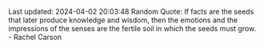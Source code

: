 Last updated: 2024-04-02 20:03:48
Random Quote: If facts are the seeds that later produce knowledge and wisdom, then the emotions and the impressions of the senses are the fertile soil in which the seeds must grow. - Rachel Carson